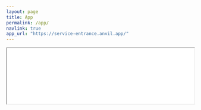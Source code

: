 ```yaml
---
layout: page
title: App
permalink: /app/
navlink: true
app_url: "https://service-entrance.anvil.app/"
---
```

<script src="https://anvil.works/embed.js" async></script>
<iframe style="width:100%" data-anvil-embed src="{{page.app_url}}"></iframe>

